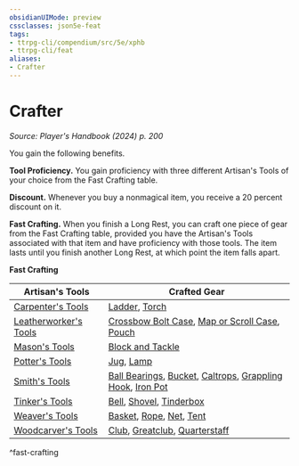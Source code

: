 ```yaml
---
obsidianUIMode: preview
cssclasses: json5e-feat
tags:
- ttrpg-cli/compendium/src/5e/xphb
- ttrpg-cli/feat
aliases:
- Crafter
---
```

# Crafter
*Source: Player's Handbook (2024) p. 200*  

You gain the following benefits.

**Tool Proficiency.** You gain proficiency with three different Artisan's Tools of your choice from the Fast Crafting table.

**Discount.** Whenever you buy a nonmagical item, you receive a 20 percent discount on it.

**Fast Crafting.** When you finish a Long Rest, you can craft one piece of gear from the Fast Crafting table, provided you have the Artisan's Tools associated with that item and have proficiency with those tools. The item lasts until you finish another Long Rest, at which point the item falls apart.

**Fast Crafting**

| Artisan's Tools | Crafted Gear |
|-----------------|--------------|
| [Carpenter's Tools](/3-Mechanics/CLI/items/carpenters-tools-xphb.md) | [Ladder](/3-Mechanics/CLI/items/ladder-xphb.md), [Torch](/3-Mechanics/CLI/items/torch-xphb.md) |
| [Leatherworker's Tools](/3-Mechanics/CLI/items/leatherworkers-tools-xphb.md) | [Crossbow Bolt Case](/3-Mechanics/CLI/items/crossbow-bolt-case-xphb.md), [Map or Scroll Case](/3-Mechanics/CLI/items/map-or-scroll-case-xphb.md), [Pouch](/3-Mechanics/CLI/items/pouch-xphb.md) |
| [Mason's Tools](/3-Mechanics/CLI/items/masons-tools-xphb.md) | [Block and Tackle](/3-Mechanics/CLI/items/block-and-tackle-xphb.md) |
| [Potter's Tools](/3-Mechanics/CLI/items/potters-tools-xphb.md) | [Jug](/3-Mechanics/CLI/items/jug-xphb.md), [Lamp](/3-Mechanics/CLI/items/lamp-xphb.md) |
| [Smith's Tools](/3-Mechanics/CLI/items/smiths-tools-xphb.md) | [Ball Bearings](/3-Mechanics/CLI/items/ball-bearings-xphb.md), [Bucket](/3-Mechanics/CLI/items/bucket-xphb.md), [Caltrops](/3-Mechanics/CLI/items/caltrops-xphb.md), [Grappling Hook](/3-Mechanics/CLI/items/grappling-hook-xphb.md), [Iron Pot](/3-Mechanics/CLI/items/iron-pot-xphb.md) |
| [Tinker's Tools](/3-Mechanics/CLI/items/tinkers-tools-xphb.md) | [Bell](/3-Mechanics/CLI/items/bell-xphb.md), [Shovel](/3-Mechanics/CLI/items/shovel-xphb.md), [Tinderbox](/3-Mechanics/CLI/items/tinderbox-xphb.md) |
| [Weaver's Tools](/3-Mechanics/CLI/items/weavers-tools-xphb.md) | [Basket](/3-Mechanics/CLI/items/basket-xphb.md), [Rope](/3-Mechanics/CLI/items/rope-xphb.md), [Net](/3-Mechanics/CLI/items/net-xphb.md), [Tent](/3-Mechanics/CLI/items/tent-xphb.md) |
| [Woodcarver's Tools](/3-Mechanics/CLI/items/woodcarvers-tools-xphb.md) | [Club](/3-Mechanics/CLI/items/club-xphb.md), [Greatclub](/3-Mechanics/CLI/items/greatclub-xphb.md), [Quarterstaff](/3-Mechanics/CLI/items/quarterstaff-xphb.md) |
^fast-crafting